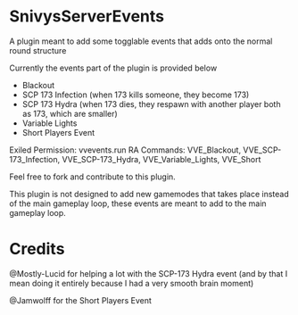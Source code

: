 # SnivysServerEvents

A plugin meant to add some togglable events that adds onto the normal round structure

Currently the events part of the plugin is provided below
- Blackout
- SCP 173 Infection (when 173 kills someone, they become 173)
- SCP 173 Hydra (when 173 dies, they respawn with another player both as 173, which are smaller)
- Variable Lights
- Short Players Event

Exiled Permission: vvevents.run
RA Commands: VVE_Blackout, VVE_SCP-173_Infection, VVE_SCP-173_Hydra, VVE_Variable_Lights, VVE_Short

Feel free to fork and contribute to this plugin.

This plugin is not designed to add new gamemodes that takes place instead of the main gameplay loop, these events are meant to add to the main gameplay loop.

# Credits
@Mostly-Lucid for helping a lot with the SCP-173 Hydra event (and by that I mean doing it entirely because I had a very smooth brain moment)

@Jamwolff for the Short Players Event
